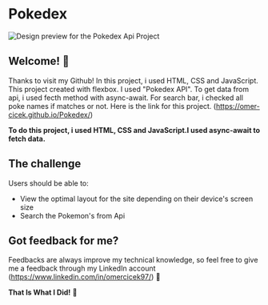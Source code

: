 # Pokedex

![Design preview for the Pokedex Api Project](PokedexGif.gif)

## Welcome! 👋

Thanks to visit my Github! In this project, i used HTML, CSS and JavaScript. This project created with flexbox. I used "Pokedex API". To get data from api, i used fecth method with async-await. For search bar, i checked all poke names if matches or not. Here is the link for this project. (https://omer-cicek.github.io/Pokedex/)

**To do this project, i used HTML, CSS and JavaScript.I used async-await to fetch data.**

## The challenge

Users should be able to:

- View the optimal layout for the site depending on their device's screen size
- Search the Pokemon's from Api

## Got feedback for me?

Feedbacks are always improve my technical knowledge, so feel free to give me a feedback through my LinkedIn account (https://www.linkedin.com/in/omercicek97/) 🙌

**That Is What I Did!** 🚀
